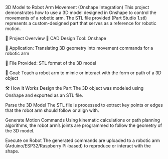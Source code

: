 3D Model to Robot Arm Movement (Onshape Integration)
This project demonstrates how to use a 3D model designed in Onshape to control the movements of a robotic arm. The STL file provided (Part Studio 1.stl) represents a custom-designed part that serves as a reference for robotic motion.

📌 Project Overview
🔧 CAD Design Tool: Onshape

🦾 Application: Translating 3D geometry into movement commands for a robotic arm

📂 File Provided: STL format of the 3D model

🎯 Goal: Teach a robot arm to mimic or interact with the form or path of a 3D object

🛠️ How It Works
Design the Part
The 3D object was modeled using Onshape and exported as an STL file.

Parse the 3D Model
The STL file is processed to extract key points or edges that the robot arm should follow or align with.

Generate Motion Commands
Using kinematic calculations or path planning algorithms, the robot arm’s joints are programmed to follow the geometry of the 3D model.

Execute on Robot
The generated commands are uploaded to a robotic arm (Arduino/ESP32/Raspberry Pi-based) to reproduce or interact with the shape.
